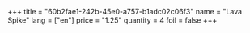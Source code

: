 +++
title = "60b2fae1-242b-45e0-a757-b1adc02c06f3"
name = "Lava Spike"
lang = ["en"]
price = "1.25"
quantity = 4
foil = false
+++
